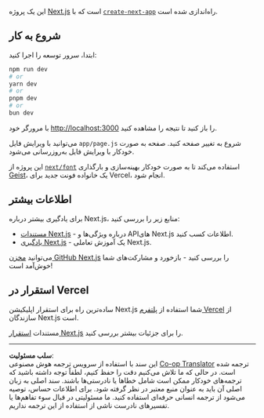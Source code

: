 <!--
CO_OP_TRANSLATOR_METADATA:
{
  "original_hash": "ff47271e53637b2ba6ba72ad2b70f6d7",
  "translation_date": "2025-10-03T11:53:42+00:00",
  "source_file": "memory-game/README.md",
  "language_code": "fa"
}
-->
این یک پروژه [Next.js](https://nextjs.org) است که با [`create-next-app`](https://github.com/vercel/next.js/tree/canary/packages/create-next-app) راه‌اندازی شده است.

## شروع به کار

ابتدا، سرور توسعه را اجرا کنید:

```bash
npm run dev
# or
yarn dev
# or
pnpm dev
# or
bun dev
```

با مرورگر خود [http://localhost:3000](http://localhost:3000) را باز کنید تا نتیجه را مشاهده کنید.

می‌توانید با ویرایش فایل `app/page.js` شروع به تغییر صفحه کنید. صفحه به صورت خودکار با ویرایش فایل به‌روزرسانی می‌شود.

این پروژه از [`next/font`](https://nextjs.org/docs/app/building-your-application/optimizing/fonts) استفاده می‌کند تا به صورت خودکار بهینه‌سازی و بارگذاری [Geist](https://vercel.com/font)، یک خانواده فونت جدید برای Vercel، انجام شود.

## اطلاعات بیشتر

برای یادگیری بیشتر درباره Next.js، منابع زیر را بررسی کنید:

- [مستندات Next.js](https://nextjs.org/docs) - درباره ویژگی‌ها و API‌های Next.js اطلاعات کسب کنید.
- [یادگیری Next.js](https://nextjs.org/learn) - یک آموزش تعاملی Next.js.

می‌توانید [مخزن GitHub Next.js](https://github.com/vercel/next.js) را بررسی کنید - بازخورد و مشارکت‌های شما خوش‌آمد است!

## استقرار در Vercel

ساده‌ترین راه برای استقرار اپلیکیشن Next.js شما استفاده از [پلتفرم Vercel](https://vercel.com/new?utm_medium=default-template&filter=next.js&utm_source=create-next-app&utm_campaign=create-next-app-readme) از سازندگان Next.js است.

مستندات [استقرار Next.js](https://nextjs.org/docs/app/building-your-application/deploying) را برای جزئیات بیشتر بررسی کنید.

---

**سلب مسئولیت**:  
این سند با استفاده از سرویس ترجمه هوش مصنوعی [Co-op Translator](https://github.com/Azure/co-op-translator) ترجمه شده است. در حالی که ما تلاش می‌کنیم دقت را حفظ کنیم، لطفاً توجه داشته باشید که ترجمه‌های خودکار ممکن است شامل خطاها یا نادرستی‌ها باشند. سند اصلی به زبان اصلی آن باید به عنوان منبع معتبر در نظر گرفته شود. برای اطلاعات حساس، توصیه می‌شود از ترجمه انسانی حرفه‌ای استفاده کنید. ما مسئولیتی در قبال سوء تفاهم‌ها یا تفسیرهای نادرست ناشی از استفاده از این ترجمه نداریم.
